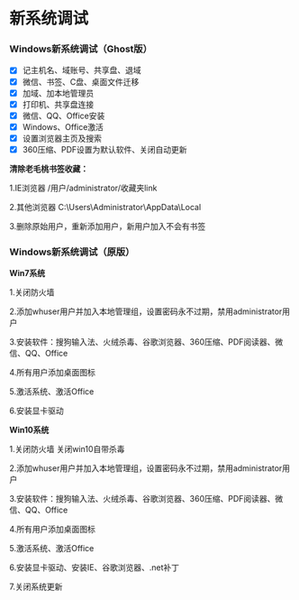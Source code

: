 # 新系统调试

### **Windows新系统调试（Ghost版）**

* [x] 记主机名、域账号、共享盘、退域
* [x] 微信、书签、C盘、桌面文件迁移
* [x] 加域、加本地管理员
* [x] 打印机、共享盘连接
* [x] 微信、QQ、Office安装
* [x] Windows、Office激活
* [x] 设置浏览器主页及搜索
* [x] 360压缩、PDF设置为默认软件、关闭自动更新

**清除老毛桃书签收藏：**

1.IE浏览器 /用户/administrator/收藏夹link

2.其他浏览器 C:\Users\Administrator\AppData\Local

3.删除原始用户，重新添加用户，新用户加入不会有书签

### **Windows新系统调试（原版）**

**Win7系统**

1.关闭防火墙

2.添加whuser用户并加入本地管理组，设置密码永不过期，禁用administrator用户

3.安装软件：搜狗输入法、火绒杀毒、谷歌浏览器、360压缩、PDF阅读器、微信、QQ、Office

4.所有用户添加桌面图标

5.激活系统、激活Office

6.安装显卡驱动

**Win10系统**

1.关闭防火墙 关闭win10自带杀毒

2.添加whuser用户并加入本地管理组，设置密码永不过期，禁用administrator用户

3.安装软件：搜狗输入法、火绒杀毒、谷歌浏览器、360压缩、PDF阅读器、微信、QQ、Office

4.所有用户添加桌面图标

5.激活系统、激活Office

6.安装显卡驱动、安装IE、谷歌浏览器、.net补丁

7.关闭系统更新
